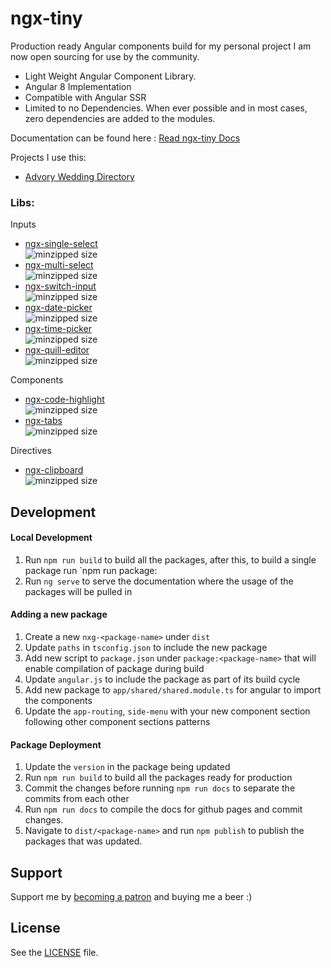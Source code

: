 # ngx-tiny

Production ready Angular components build for my personal project I am now open sourcing for use by the community. 

* Light Weight Angular Component Library.
* Angular 8 Implementation
* Compatible with Angular SSR 
* Limited to no Dependencies. When ever possible and in most cases, zero dependencies are added to the modules.

Documentation can be found here : [Read ngx-tiny Docs](https://aavanzyl.github.io/ngx-tiny)

Projects I use this:
* [Advory Wedding Directory](https://advory.co.za)

### Libs:
Inputs
* [ngx-single-select][ngx-single-select]      
![minzipped size](https://img.shields.io/bundlephobia/minzip/@ngx-tiny/single-select?style=flat-square)
* [ngx-multi-select][ngx-multi-select]      
![minzipped size](https://img.shields.io/bundlephobia/minzip/@ngx-tiny/multi-select?style=flat-square)
* [ngx-switch-input][ngx-switch-input]      
![minzipped size](https://img.shields.io/bundlephobia/minzip/@ngx-tiny/switch-input?style=flat-square)
* [ngx-date-picker][ngx-date-picker]        
![minzipped size](https://img.shields.io/bundlephobia/minzip/@ngx-tiny/date-picker?style=flat-square)
* [ngx-time-picker][ngx-time-picker]        
![minzipped size](https://img.shields.io/bundlephobia/minzip/@ngx-tiny/time-picker?style=flat-square)
* [ngx-quill-editor][ngx-quill-editor]      
![minzipped size](https://img.shields.io/bundlephobia/minzip/@ngx-tiny/quill-editor?style=flat-square)

Components
* [ngx-code-highlight][ngx-code-highlight]      
![minzipped size](https://img.shields.io/bundlephobia/minzip/@ngx-tiny/code-highlight?style=flat-square)
* [ngx-tabs][ngx-tabs]      
![minzipped size](https://img.shields.io/bundlephobia/minzip/@ngx-tiny/tabs?style=flat-square)

Directives
* [ngx-clipboard][ngx-clipboard]        
![minzipped size](https://img.shields.io/bundlephobia/minzip/@ngx-tiny/clipboard?style=flat-square)

## Development

#### Local Development
1. Run `npm run build` to build all the packages, after this, to build a single package run `npm run package:<package-name>
2. Run `ng serve` to serve the documentation where the usage of the packages will be pulled in

#### Adding a new package
1. Create a new `nxg-<package-name>` under `dist`
2. Update `paths` in `tsconfig.json` to include the new package
3. Add new script to `package.json` under `package:<package-name>` that will enable compilation of package during build
4. Update `angular.js` to include the package as part of its build cycle
5. Add new package to `app/shared/shared.module.ts` for angular to import the components
6. Update the `app-routing`, `side-menu` with your new component section following other component sections patterns

#### Package Deployment
1. Update the `version` in the package being updated
2. Run `npm run build` to build all the packages ready for production
3. Commit the changes before running `npm run docs` to separate the commits from each other
4. Run `npm run docs` to compile the docs for github pages and commit changes.
5. Navigate to `dist/<package-name>` and run `npm publish` to publish the packages that was updated.

## Support

Support me by [becoming a patron](https://www.patreon.com/bePatron?u=27640996) and buying me a beer :) 

## License
See the [LICENSE][license] file.

[license]: /LICENSE
[contributing]: /CONTRIBUTING.md
[docs]: /DOCUMENTATION.md 

[ngx-single-select]: projects/ngx-single-select/README.md 
[ngx-multi-select]: projects/ngx-multi-select/README.md 
[ngx-code-highlight]: projects/ngx-code-highlight/README.md
[ngx-quill-editor]: projects/ngx-quill-editor/README.md
[ngx-switch-input]: projects/ngx-switch-input/README.md
[ngx-date-picker]: projects/ngx-date-picker/README.md
[ngx-time-picker]: projects/ngx-time-picker/README.md
[ngx-clipboard]: projects/ngx-clipboard/README.md
[ngx-tabs]: projects/ngx-tabs/README.md
